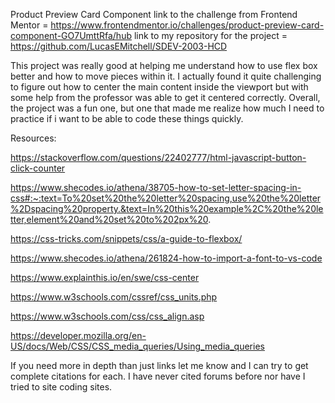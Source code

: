 Product Preview Card Component
link to the challenge from Frontend Mentor = https://www.frontendmentor.io/challenges/product-preview-card-component-GO7UmttRfa/hub
link to my repository for the project = https://github.com/LucasEMitchell/SDEV-2003-HCD

This project was really good at helping me understand how to use flex box better and how to move pieces within it. I actually found it quite challenging to figure out how to center the main content inside the viewport but with some help from the professor was able to get it centered correctly. Overall, the project was a fun one, but one that made me realize how much I need to practice if i want to be able to code these things quickly.

Resources:

https://stackoverflow.com/questions/22402777/html-javascript-button-click-counter

https://www.shecodes.io/athena/38705-how-to-set-letter-spacing-in-css#:~:text=To%20set%20the%20letter%20spacing,use%20the%20letter%2Dspacing%20property.&text=In%20this%20example%2C%20the%20letter,element%20and%20set%20to%202px%20.

https://css-tricks.com/snippets/css/a-guide-to-flexbox/

https://www.shecodes.io/athena/261824-how-to-import-a-font-to-vs-code

https://www.explainthis.io/en/swe/css-center

https://www.w3schools.com/cssref/css_units.php

https://www.w3schools.com/css/css_align.asp

https://developer.mozilla.org/en-US/docs/Web/CSS/CSS_media_queries/Using_media_queries

If you need more in depth than just links let me know and I can try to get complete citations for each. I have never cited forums before nor have I tried to site coding sites.
